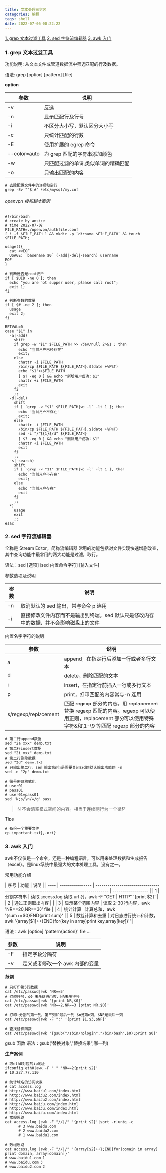 ```yaml
---
title: 文本处理三剑客
categories: 编程
tags: shell
date: 2022-07-05 00:22:22
---
```


<a href="#grep">1. grep 文本过滤工具</a>
<a href="#sed">2. sed 字符流编辑器</a>
<a href="#awk">3. awk 入门</a>

<h3 id="grep">1. grep 文本过滤工具</h3>

功能说明: 从文本文件或管道数据流中筛选匹配的行及数据。

语法: grep [option] [pattern] [file]

<b>option</b>

| 参数         | 说明                                |
| ------------ | ----------------------------------- |
| -v           | 反选                                |
| -n           | 显示匹配行及行号                    |
| -i           | 不区分大小写，默认区分大小写        |
| -c           | 只统计匹配的行数                    |
| -E           | 使用扩展的 egrep 命令               |
| --color=auto | 为 grep 匹配的字符串添加颜色        |
| -w           | 只匹配过滤的单词,类似单词的精确匹配 |
| -o           | 只输出匹配的内容                    |

```shell
# 去除配置文件中的注视和空行
grep -Ev "^$|#" /etc/mysql/my.cnf
```

###### openvpn 授权脚本案例

```shell
#!/bin/bash
# create by ansike
# time 2022-07-02
FILE_PATH=./openvpn/authfile.conf
[ ! -f $FILE_PATH ] && mkdir -p `dirname $FILE_PATH` && touch $FILE_PATH;

usage(){
  cat <<EOF
  USAGE: `basename $0` (-add|-del|-search) username
EOF
}

# 判断是否是root用户
if [ $UID -ne 0 ]; then
  echo "you are not supper user, please call root";
  exit 1;
fi

# 判断参数的数量
if [ $# -ne 2 ]; then
  usage
  exit 2;
fi

RETVAL=0
case "$1" in
  -a|-add)
    shift
    if grep -w "$1" $FILE_PATH >> /dev/null 2>&1 ; then
      echo "当前用户已经存在"
      exit;
    else
      chattr -i $FILE_PATH
      /bin/cp $FILE_PATH ${FILE_PATH}.$(date +%F%T)
      echo "$1">>$FILE_PATH
      [ $? -eq 0 ] && echo "新增用户成功：$1"
      chattr +i $FILE_PATH
      exit
    fi
    ;;
  -d|-del)
    shift
    if [ `grep -w "$1" $FILE_PATH|wc -l` -lt 1 ]; then
      echo "当前用户不存在"
      exit;
    else
      chattr -i $FILE_PATH
      /bin/cp $FILE_PATH ${FILE_PATH}.$(date +%F%T)
      sed -i "/^${1}$/d" ${FILE_PATH}
      [ $? -eq 0 ] && echo "删除用户成功：$1"
      chattr +i $FILE_PATH
      exit
    fi
    ;;
  -s|-search)
    shift
    if [ `grep -w "$1" $FILE_PATH|wc -l` -lt 1 ]; then
      echo "当前用户不存在"
      exit;
    else
      echo "当前用户存在"
      exit
    fi
    ;;
  *)
    usage
    exit
    ;;
esac
```

<h3 id="sed">2. sed 字符流编辑器</h3>

全称是 Stream Editor，简称流编辑器
常用的功能包括对文件实现快速增删改查，其中查询功能中最常用的两大功能是过滤，取行。

语法：sed [选项] [sed 内置命令字符] [输入文件]

参数选项及说明

| 参数 | 说明                                                                                   |
| ---- | -------------------------------------------------------------------------------------- |
| -n   | 取消默认的 sed 输出，常与命令 p 连用                                                   |
| -i   | 直接修改文件内容而不是输出到终端。sed 默认只是修改内存中的数据，并不会影响磁盘上的文件 |

内置名字字符的说明

| 参数                 | 说明                                                                                                                                                  |
| -------------------- | ----------------------------------------------------------------------------------------------------------------------------------------------------- |
| a                    | append，在指定行后添加一行或者多行文本                                                                                                                |
| d                    | delete，删除匹配的文本                                                                                                                                |
| i                    | insert，在指定行前插入一行或多行文本                                                                                                                  |
| p                    | print，打印匹配的内容常与-n 连用                                                                                                                      |
| s/regexp/replacement | 匹配 regexp 部分的内容，用 replacement 替换 regexp 匹配的内容。regexp 可以使用正则，replacement 部分可以使用特殊字符&和\1-\9 等匹配 regexp 部分的内容 |

```shell
# 第二行append数据
sed "2a xxx" demo.txt
# 第二行insert数据
sed "2i xxx" demo.txt
# 第二行删除数据
sed "2d" demo.txt
# 只输出第二行。sed 输出第n行是需要关闭sed的默认输出功能的 -n
sed -n "2p" demo.txt

# 账号密码格式化
# user01
# pass01
# user01=pass01
sed 'N;s/\n/=/g' pass
```

> N 不会清空模式空间的内容。相当于连续两行为一个循环

Tips

```shell
# 备份一个重要文件
cp important.txt{,.ori}
```

<h3 id="awk">3. awk 入门</h3>
awk不仅仅是一个命令，还是一种编程语言，可以用来处理数据和生成报告（excel）。是linux系统中最强大的文本处理工具，没有之一。

常用功能介绍

| 序号 | 功能             | 说明                                                                                 |
| ---- | ---------------- | ------------------------------------------------------------------------------------ | ------------------ |
| 1    | 分割字符串       | 读取 access.log 读取 url 列，awk -F "GET                                             | HTTP" '{print $2}' |
| 2    | 通过正则取出内容 |                                                                                      |
| 3    | 显示某个范围内容 | 读取 2-30 行内容，awk 'NR==20,NR==30' file                                           |
| 4    | 统计计算         | 计算总和，awk '{sum+=$0}END{print sum}'                                              |
| 5    | 数组计算和去重   | 对日志进行统计和计数，awk '{array[$1]++}END{for(key in array)print key,array[key]}'' |

语法：awk [option] 'pattern{action}' file ...

| 参数 | 说明                            |
| ---- | ------------------------------- |
| -F   | 指定字段分隔符                  |
| -v   | 定义或者修改一个 awk 内部的变量 |

**范例**

```shell
# 只打印第5行数据
cat /etc/passwd|awk 'NR==5'
# 打印行号，$0 表示整行内容，NR表示行号
cat /etc/passwd|awk '{print NR,$0}'
cat /etc/passwd|awk 'NR==2,NR==3 {print NR,$0}'

# 打印:分割的第一列，第三列和最后一列 $n是第n列，$NF是最后一列
cat /etc/passwd|awk -F ":" '{print $1,$3,$NF}'

# 查找替换函数
cat /etc/passwd|awk '{gsub("/sbin/nologin","/bin/bash",$0);print $0}'

```

gsub 函数
语法：gsub('替换对象',"替换结果",哪一列)

**生产案例**

```shell
# 取eth0对应的ip地址
ifconfig eth0|awk -F " " 'NR==2{print $2}'
# 10.227.77.110

# 统计域名的访问次数
# cat access.log
# http://www.baidu1.com/index.html
# http://www.baidu2.com/index.html
# http://www.baidu2.com/index.html
# http://www.baidu.com/index.html
# http://www.baidu.com/index.html
# http://www.baidu.com/index.html
# 常规思路
cat access.log |awk -F "//|/" '{print $2}'|sort -r|uniq -c
      # 3 www.baidu.com
      # 2 www.baidu2.com
      # 1 www.baidu1.com

# 数组思路
cat access.log |awk -F "//|/" '{array[$2]++};END{for(domain in array) print domain, array[domain]}'
# www.baidu1.com 1
# www.baidu.com 3
# www.baidu2.com 2
```
